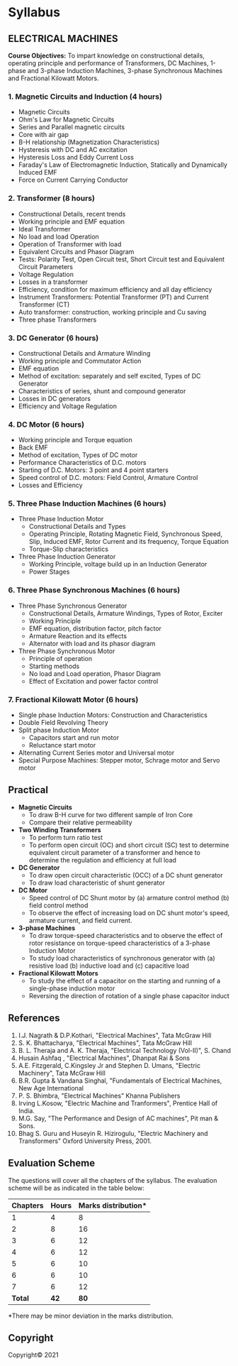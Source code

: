 # Syllabus

## **ELECTRICAL MACHINES**

**Course Objectives:** To impart knowledge on constructional details, operating principle and performance of Transformers, DC Machines, 1-phase and 3-phase Induction Machines, 3-phase Synchronous Machines and Fractional Kilowatt Motors. 

### **1. Magnetic Circuits and Induction (4 hours)**

* Magnetic Circuits 
* Ohm's Law for Magnetic Circuits
* Series and Parallel magnetic circuits
* Core with air gap
* B-H relationship (Magnetization Characteristics)
* Hysteresis with DC and AC excitation 
* Hysteresis Loss and Eddy Current Loss
* Faraday's Law of Electromagnetic Induction, Statically and Dynamically Induced EMF
* Force on Current Carrying Conductor

### **2. Transformer (8 hours)**

* Constructional Details, recent trends
* Working principle and EMF equation
* Ideal Transformer
* No load and load Operation
* Operation of Transformer with load
* Equivalent Circuits and Phasor Diagram
* Tests: Polarity Test, Open Circuit test, Short Circuit test and Equivalent Circuit Parameters
* Voltage Regulation
* Losses in a transformer
* Efficiency, condition for maximum efficiency and all day efficiency
* Instrument Transformers: Potential Transformer (PT) and Current Transformer (CT)
* Auto transformer: construction, working principle and Cu saving
* Three phase Transformers

### **3. DC Generator (6 hours)**

* Constructional Details and Armature Winding
* Working principle and Commutator Action
* EMF equation
* Method of excitation: separately and self excited, Types of DC Generator
* Characteristics of series, shunt and compound generator
* Losses in DC generators
* Efficiency and Voltage Regulation

### **4. DC Motor (6 hours)**

* Working principle and Torque equation
* Back EMF
* Method of excitation, Types of DC motor
* Performance Characteristics of D.C. motors
* Starting of D.C. Motors: 3 point and 4 point starters
* Speed control of D.C. motors: Field Control, Armature Control
* Losses and Efficiency

### **5. Three Phase Induction Machines (6 hours)**

* Three Phase Induction Motor
    * Constructional Details and Types
    * Operating Principle, Rotating Magnetic Field, Synchronous Speed, Slip, Induced EMF, Rotor Current and its frequency, Torque Equation
    * Torque-Slip characteristics
* Three Phase Induction Generator
    * Working Principle, voltage build up in an Induction Generator
    * Power Stages

### **6. Three Phase Synchronous Machines (6 hours)**

* Three Phase Synchronous Generator
    * Constructional Details, Armature Windings, Types of Rotor, Exciter
    * Working Principle
    * EMF equation, distribution factor, pitch factor
    * Armature Reaction and its effects
    * Alternator with load and its phasor diagram
* Three Phase Synchronous Motor
    * Principle of operation
    * Starting methods
    * No load and Load operation, Phasor Diagram
    * Effect of Excitation and power factor control

### **7. Fractional Kilowatt Motor (6 hours)**

* Single phase Induction Motors: Construction and Characteristics
* Double Field Revolving Theory
* Split phase Induction Motor
    * Capacitors start and run motor
    * Reluctance start motor
* Alternating Current Series motor and Universal motor
* Special Purpose Machines: Stepper motor, Schrage motor and Servo motor

## **Practical**

* **Magnetic Circuits**
    * To draw B-H curve for two different sample of Iron Core
    * Compare their relative permeability
* **Two Winding Transformers**
    * To perform turn ratio test
    * To perform open circuit (OC) and short circuit (SC) test to determine equivalent circuit parameter of a transformer and hence to determine the regulation and efficiency at full load
* **DC Generator**
    * To draw open circuit characteristic (OCC) of a DC shunt generator
    * To draw load characteristic of shunt generator
* **DC Motor**
    * Speed control of DC Shunt motor by (a) armature control method (b) field control method
    * To observe the effect of increasing load on DC shunt motor's speed, armature current, and field current.
* **3-phase Machines**
    * To draw torque-speed characteristics and to observe the effect of rotor resistance on torque-speed characteristics of a 3-phase Induction Motor
    * To study load characteristics of synchronous generator with (a) resistive load (b) inductive load and (c) capacitive load 
* **Fractional Kilowatt Motors**
    * To study the effect of a capacitor on the starting and running of a single-phase induction motor
    * Reversing the direction of rotation of a single phase capacitor induct

## **References**

1. I.J. Nagrath & D.P.Kothari, "Electrical Machines", Tata McGraw Hill
2. S. K. Bhattacharya, "Electrical Machines", Tata McGraw Hill
3. B. L. Theraja and A. K. Theraja, "Electrical Technology (Vol-II)", S. Chand
4. Husain Ashfaq , "Electrical Machines", Dhanpat Rai & Sons
5. A.E. Fitzgerald, C.Kingsley Jr and Stephen D. Umans, "Electric Machinery", Tata McGraw Hill
6. B.R. Gupta & Vandana Singhal, "Fundamentals of Electrical Machines, New Age International
7. P. S. Bhimbra, "Electrical Machines" Khanna Publishers
8. Irving L.Kosow, "Electric Machine and Tranformers", Prentice Hall of India.
9. M.G. Say, "The Performance and Design of AC machines", Pit man & Sons.
10. Bhag S. Guru and Huseyin R. Hizirogulu, "Electric Machinery and Transformers" Oxford University Press, 2001.

## **Evaluation Scheme**

The questions will cover all the chapters of the syllabus. The evaluation scheme will be as indicated in the table below:

| Chapters | Hours | Marks distribution* |
|---|---|---|
| 1 | 4 | 8 |
| 2 | 8 | 16 |
| 3 | 6 | 12 |
| 4 | 6 | 12 |
| 5 | 6 | 10 |
| 6 | 6 | 10 |
| 7 | 6 | 12 |
| **Total** | **42** | **80** |

*There may be minor deviation in the marks distribution. 

## **Copyright**

Copyright&copy; 2021 
